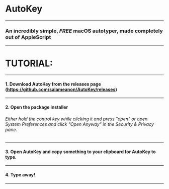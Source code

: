 # AutoKey
---
### An incredibly simple, ***FREE*** macOS autotyper, made completely out of AppleScript
---
# TUTORIAL:
---
#### 1. Download AutoKey from the releases page (https://github.com/salameanon/AutoKey/releases)
---
#### 2. Open the package installer
###### Either hold the control key while clicking it and press "open" or open System Preferences and click "Open Anyway" in the Security & Privacy pane.
---
#### 3. Open AutoKey and copy something to your clipboard for AutoKey to type. 
---
#### 4. Type away!
---
